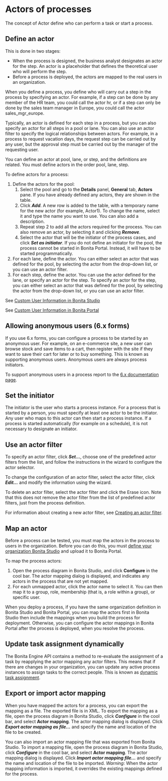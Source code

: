 # Actors of processes

The concept of Actor define who can perform a task or start a process.


## Define an actor

This is done in two stages:

* When the process is designed, the business analyst designates an actor for the step. An actor is a placeholder that defines the theoretical user who will perform the step.
* Before a process is deployed, the actors are mapped to the real users in an organization.

When you define a process, you define who will carry out a step in the process by specifying an actor. For example, if a step can be done by any member of the HR team, you could call the actor hr, or if a step can only be done by the sales team manager in Europe, you
could call the actor sales\_mgr\_europe.

Typically, an actor is defined for each step in a process, but you can also specify an actor for all steps in a pool or lane. You can
also use an actor filter to specify the logical relationships between actors. For example, in a process to request vacation days, the request step can be carried out by any user, but the approval step must be carried out by the manager of the requesting user.

You can define an actor at pool, lane, or step, and the definitions are related. You must define actors in the order pool, lane, step.

To define actors for a process:

1. Define the actors for the pool:
     1. Select the  pool and go to the **Details** panel, **General** tab, **Actors** pane. If you have already defined any actors, they are shown in the table. 
     2. Click **_Add_**. A new row is added to the table, with a temporary name for the new actor (for example, Actor1). To change the
name, select it and type the name you want to use. You can also add a description.
     3. Repeat step 2 to add all the actors required for the process. You can also remove an actor, by selecting it and clicking **_Remove_**.
     4. Select the actor that will be the initiator of the process cases, and click **_Set as initiator_**. If you do not define an initiator for the pool, the process cannot be started in Bonita Portal. Instead, it will have to be started programmatically.
2. For each lane, define the actor. You can either select an actor that was defined for the pool, by selecting the actor from the drop-down list, or you can use an actor filter.
3. For each step, define the actor. You can use the actor defined for the lane, or specify an actor for the step. To specify an actor for the step, you can either select an actor that was defined for the pool, by selecting the actor from the drop-down list, or you can use an actor filter.

See [Custom User Information in Bonita Studio](custom-user-information-in-bonita-bpm-studio.md)

See [Custom User Information in Bonita Portal](custom-user-information-in-bonita-bpm-portal.md)

## Allowing anonymous users (6.x forms)

If you use 6.x forms, you can configure a process to be started by an anonymous user. For example, on an e-commerce site,
a new user can browse stock and save items to a cart, then register with the site if they want to save
their cart for later or to buy something. This is known as supporting anonymous users. Anonymous users are always process initiators.

To support anonymous users in a process report to the [6.x documentation page](http://documentation.bonitasoft.com/actors-859#Allowing%20anonymous%20users).

## Set the initiator

The initiator is the user who starts a process instance. For a process that is started by a person, you must specify at least one actor to be the initiator. Any user who maps to this actor can then start a process instance. If a process is started automatically (for example on a schedule), it is not necessary to designate an initiator.

## Use an actor filter

To specify an actor filter, click **_Set..._**, choose one of the predefined actor filters from the list, and follow the instructions in the wizard to configure the actor selector. 

To change the configuration of an actor filter, select the actor filter, click **_Edit..._** and modify the information using the wizard.

To delete an actor filter, select the actor filter and click the Erase icon. Note that this does not remove the actor filter from the list of predefined actor filters, just from the process definition.

For information about creating a new actor filter, see [Creating an actor filter](creating-an-actor-filter.md).

## Map an actor

Before a process can be tested, you must map the actors in the process to users in the organization. Before you can do this, you must
[define your organization Bonita Studio](organization-management-in-bonita-bpm-studio.md) and upload it to Bonita Portal.

To map the process actors:

1. Open the process diagram in Bonita Studio, and click **Configure** in the cool bar. The actor mapping dialog is displayed, and
indicates any actors in the process that are not yet mapped.
2. For each unmapped actor, click the actor name to select it. You can then map it to a group, role, membership (that is, a role within a group), or specific user.

When you deploy a process, if you have the same organization definition in Bonita Studio and Bonita Portal, you can map the actors first in Bonita Studio then include the mappings when you build the process for deployment. Otherwise, you can configure the actor mappings in Bonita Portal after the process is deployed, when you resolve the process.

## Update task assignment dynamically

The Bonita Engine API contains a method to re-evaluate the assignment of a task by reapplying the actor mapping any actor filters. 
This means that if there are changes in your organization, you can update any active process instances to assign tasks to the correct people. This is known as [dynamic task assignment](manage-users.md).

## Export or import actor mapping

When you have mapped the actors for a process, you can export the mapping as a file. The exported file is in XML. To export the mapping as a file, open the process diagram in Bonita Studio, click **_Configure_** in the cool bar, and select **Actor mapping**. The actor mapping dialog is displayed. Click **_Export actor mapping as file..._** and specify the name and location of the file to be
created.

You can also import an actor mapping file that was exported from Bonita Studio. To import a mapping file, open the process diagram
in Bonita Studio, click **_Configure_** in the cool bar, and select **Actor mapping**. The actor mapping dialog is displayed. Click **_Import actor mapping file..._** and specify the name and location of the file to be imported. _Warning_: When the actor mapping information is imported, it overrides the existing mappings defined for the process.

